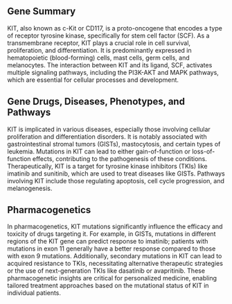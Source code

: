 ## Gene Summary
KIT, also known as c-Kit or CD117, is a proto-oncogene that encodes a type of receptor tyrosine kinase, specifically for stem cell factor (SCF). As a transmembrane receptor, KIT plays a crucial role in cell survival, proliferation, and differentiation. It is predominantly expressed in hematopoietic (blood-forming) cells, mast cells, germ cells, and melanocytes. The interaction between KIT and its ligand, SCF, activates multiple signaling pathways, including the PI3K-AKT and MAPK pathways, which are essential for cellular processes and development.

## Gene Drugs, Diseases, Phenotypes, and Pathways
KIT is implicated in various diseases, especially those involving cellular proliferation and differentiation disorders. It is notably associated with gastrointestinal stromal tumors (GISTs), mastocytosis, and certain types of leukemia. Mutations in KIT can lead to either gain-of-function or loss-of-function effects, contributing to the pathogenesis of these conditions. Therapeutically, KIT is a target for tyrosine kinase inhibitors (TKIs) like imatinib and sunitinib, which are used to treat diseases like GISTs. Pathways involving KIT include those regulating apoptosis, cell cycle progression, and melanogenesis.

## Pharmacogenetics
In pharmacogenetics, KIT mutations significantly influence the efficacy and toxicity of drugs targeting it. For example, in GISTs, mutations in different regions of the KIT gene can predict response to imatinib; patients with mutations in exon 11 generally have a better response compared to those with exon 9 mutations. Additionally, secondary mutations in KIT can lead to acquired resistance to TKIs, necessitating alternative therapeutic strategies or the use of next-generation TKIs like dasatinib or avapritinib. These pharmacogenetic insights are critical for personalized medicine, enabling tailored treatment approaches based on the mutational status of KIT in individual patients.